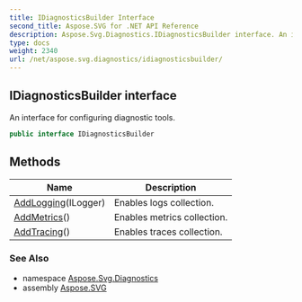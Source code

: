 ```yaml
---
title: IDiagnosticsBuilder Interface
second_title: Aspose.SVG for .NET API Reference
description: Aspose.Svg.Diagnostics.IDiagnosticsBuilder interface. An interface for configuring diagnostic tools
type: docs
weight: 2340
url: /net/aspose.svg.diagnostics/idiagnosticsbuilder/
---
```

## IDiagnosticsBuilder interface

An interface for configuring diagnostic tools.

```csharp
public interface IDiagnosticsBuilder
```

## Methods

| Name | Description |
| --- | --- |
| [AddLogging](../../aspose.svg.diagnostics/idiagnosticsbuilder/addlogging/)(ILogger) | Enables logs collection. |
| [AddMetrics](../../aspose.svg.diagnostics/idiagnosticsbuilder/addmetrics/)() | Enables metrics collection. |
| [AddTracing](../../aspose.svg.diagnostics/idiagnosticsbuilder/addtracing/)() | Enables traces collection. |

### See Also

* namespace [Aspose.Svg.Diagnostics](../../aspose.svg.diagnostics/)
* assembly [Aspose.SVG](../../)
